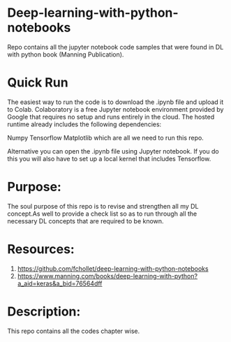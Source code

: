 # Deep-learning-with-python-notebooks
Repo contains all the jupyter notebook code samples that were found in DL with python book (Manning Publication).

# Quick Run 
The easiest way to run the code is to download the .ipynb file and upload it to Colab. Colaboratory is a free Jupyter notebook environment provided by Google that requires no setup and runs entirely in the cloud. The hosted runtime already includes the following dependencies:

Numpy
Tensorflow
Matplotlib
which are all we need to run this repo.

Alternative you can open the .ipynb file using Jupyter notebook. If you do this you will also have to set up a local kernel that includes Tensorflow.

# Purpose:
The soul purpose of this repo is to revise and strengthen all my DL concept.As well to provide a check list so as to run through all the necessary DL concepts that are required to be known. 

# Resources:
1. https://github.com/fchollet/deep-learning-with-python-notebooks
2. https://www.manning.com/books/deep-learning-with-python?a_aid=keras&a_bid=76564dff

# Description:
This repo contains all the codes chapter wise.
